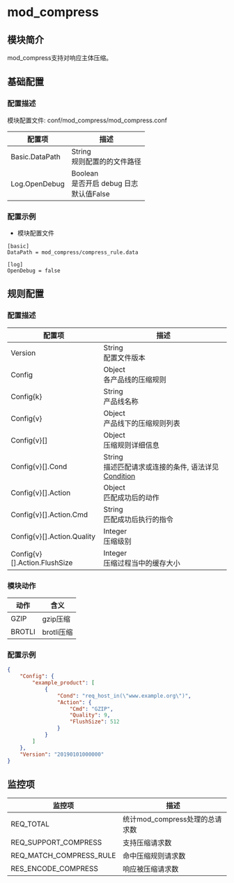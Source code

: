 # mod_compress

## 模块简介 

mod_compress支持对响应主体压缩。

## 基础配置
### 配置描述
模块配置文件: conf/mod_compress/mod_compress.conf

| 配置项                | 描述                                        |
| ---------------------| ------------------------------------------- |
| Basic.DataPath            | String<br>规则配置的的文件路径 |
| Log.OpenDebug           | Boolean<br>是否开启 debug 日志<br>默认值False |

### 配置示例
- 模块配置文件
```
[basic]
DataPath = mod_compress/compress_rule.data

[log]
OpenDebug = false
```

## 规则配置
### 配置描述
| 配置项  | 描述                                                           |
| ------- | -------------------------------------------------------------- |
| Version | String<br>配置文件版本 |
| Config | Object<br>各产品线的压缩规则 |
| Config{k} | String<br>产品线名称 |
| Config{v} | Object<br>产品线下的压缩规则列表 |
| Config{v}[] | Object<br>压缩规则详细信息 |
| Config{v}[].Cond | String<br>描述匹配请求或连接的条件, 语法详见[Condition](../../condition/condition_grammar.md) |
| Config{v}[].Action | Object<br>匹配成功后的动作|
| Config{v}[].Action.Cmd | String<br>匹配成功后执行的指令 |
| Config{v}[].Action.Quality | Integer<br>压缩级别 |
| Config{v}[].Action.FlushSize | Integer<br>压缩过程当中的缓存大小 |

### 模块动作

| 动作                    | 含义                     |
| ------------------------| -------------------------|
| GZIP                    | gzip压缩                 |
| BROTLI                    | brotli压缩                 |

### 配置示例
```json
{
    "Config": {
        "example_product": [
            {
                "Cond": "req_host_in(\"www.example.org\")",
                "Action": {
                    "Cmd": "GZIP",
                    "Quality": 9,
                    "FlushSize": 512
                }
            }
        ]
    },
    "Version": "20190101000000"
}
```

## 监控项

| 监控项                   | 描述                              |
| ----------------------- | --------------------------------- |
| REQ_TOTAL               |统计mod_compress处理的总请求数        |
| REQ_SUPPORT_COMPRESS    |支持压缩请求数                       |
| REQ_MATCH_COMPRESS_RULE |命中压缩规则请求数                    |
| RES_ENCODE_COMPRESS     |响应被压缩请求数                      |

